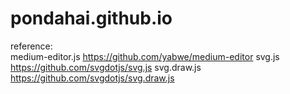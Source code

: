 # pondahai.github.io  
reference:  
medium-editor.js https://github.com/yabwe/medium-editor
svg.js https://github.com/svgdotjs/svg.js
svg.draw.js https://github.com/svgdotjs/svg.draw.js
